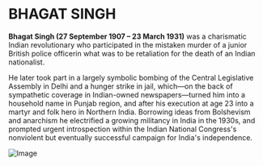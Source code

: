 **BHAGAT SINGH**
====

**Bhagat Singh (27 September 1907 – 23 March 1931)** was a charismatic Indian revolutionary who participated in the mistaken murder of a junior British police officerin what was to be retaliation for the death of an Indian nationalist.
 
 He later took part in a largely symbolic bombing of the Central Legislative Assembly in Delhi and a hunger strike in jail, which—on the back of sympathetic coverage in Indian-owned newspapers—turned him into a household name in Punjab region, and after his execution at age 23 into a martyr and folk hero in Northern India.
 Borrowing ideas from Bolshevism and anarchism he electrified a growing militancy in India in the 1930s, and prompted urgent introspection within the Indian National Congress's nonviolent but eventually successful campaign for India's independence.
 
![Image](https://upload.wikimedia.org/wikipedia/commons/5/54/Bhagat_Singh_1929.jpg)
